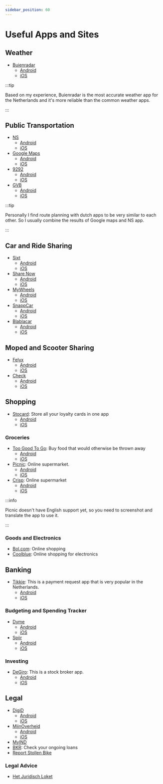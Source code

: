 ```yaml
---
sidebar_position: 60
---
```


# Useful Apps and Sites

## Weather

- [Buienradar](https://www.buienradar.nl/)
  - [Android](https://play.google.com/store/apps/details?id=com.supportware.Buienradar)
  - [iOS](https://apps.apple.com/nl/app/buienradar-weer/id621542526)

:::tip

Based on my experience, Buienradar is the most accurate weather app for the Netherlands and it's more reliable than the common weather apps.

:::

## Public Transportation

- [NS](https://www.ns.nl/en)
  - [Android](https://play.google.com/store/apps/details?id=nl.ns.android.activity)
  - [iOS](https://apps.apple.com/nl/app/ns/id370362301)
- [Google Maps](https://www.google.com/maps)
  - [Android](https://play.google.com/store/apps/details?id=com.google.android.apps.maps)
  - [iOS](https://apps.apple.com/nl/app/google-maps/id585027354)
- [9292](https://9292.nl/en)
  - [Android](https://play.google.com/store/apps/details?id=nl.negentwee)
  - [iOS](https://apps.apple.com/nl/app/9292-reisplanner-ov-e-ticket/id556557690)
- [GVB](https://www.gvb.nl/en)
  - [Android](https://play.google.com/store/apps/details?id=nl.gvb.reizigersapp)
  - [iOS](https://apps.apple.com/us/app/gvb-reis-app/id1544439867)

:::tip

Personally I find route planning with dutch apps to be very similar to each other. So I usually combine the results of Google maps and NS app.

:::

## Car and Ride Sharing

- [Sixt](https://www.sixt.com/share/)
  - [Android](https://play.google.com/store/apps/details?id=com.sixt.reservation)
  - [iOS](https://apps.apple.com/nl/app/sixt-rent-share-ride-plus/id295079411)
- [Share Now](https://www.share-now.com/nl/en/)
  - [Android](https://play.google.com/store/apps/details?id=com.car2go)
  - [iOS](https://apps.apple.com/nl/app/car2go/id514921710)
- [MyWheels](https://mywheels.nl/en/)
  - [Android](https://play.google.com/store/apps/details?id=nl.mywheels.app)
  - [iOS](https://apps.apple.com/nl/app/deelauto/id520472426)
- [SnappCar](https://www.snappcar.nl/en/)
  - [Android](https://play.google.com/store/apps/details?id=nl.snappcar.app)
  - [iOS](https://apps.apple.com/nl/app/snappcar-autohuur-en-verhuur/id1205399639)
- [Blablacar](https://www.blablacar.nl/)
  - [Android](https://play.google.com/store/apps/details?id=com.comuto)
  - [iOS](https://apps.apple.com/md/app/blablacar-carpooling-and-bus/id341329033)

## Moped and Scooter Sharing

- [Felyx](https://felyx.com/en/)
  - [Android](https://play.google.com/store/apps/details?id=com.felyx.android)
  - [iOS](https://apps.apple.com/nl/app/felyx/id1250107307)
- [Check](https://ridecheck.app/)
  - [Android](https://play.google.com/store/apps/details?id=app.ridecheck.android)
  - [iOS](https://apps.apple.com/us/app/check-shared-mobility/id1484477681)

## Shopping

- [Stocard](https://stocardapp.com/en/): Store all your loyalty cards in one app
  - [Android](https://play.google.com/store/apps/details?id=de.stocard.stocard)
  - [iOS](https://apps.apple.com/nl/app/id444578884)

### Groceries

- [Too Good To Go](https://toogoodtogo.nl/en): Buy food that would otherwise be thrown away
  - [Android](https://play.google.com/store/apps/details?id=com.app.tgtg)
  - [iOS](https://apps.apple.com/DK/app/id1060683933)
- [Picnic](https://www.picnic.app/en/): Online supermarket.
  - [Android](https://play.google.com/store/apps/details?id=com.picnic.android)
  - [iOS](https://apps.apple.com/nl/app/picnic-online-boodschappen/id1018175041)
- [Crisp](https://crisp.nl/): Online supermarket
  - [Android](https://play.google.com/store/apps/details?id=com.freshfoodventures.crisp)
  - [iOS](https://apps.apple.com/us/app/crisp-supermarkt/id1416625210)

:::info

Picnic doesn't have English support yet, so you need to screenshot and translate the app to use it.

:::

### Goods and Electronics

- [Bol.com](https://www.bol.com/nl/): Online shopping
- [Coolblue](https://www.coolblue.nl/en): Online shopping for electronics


## Banking

- [Tikkie](https://www.tikkie.me/): This is a payment request app that is very popular in the Netherlands.
  - [Android](https://play.google.com/store/apps/details?id=com.abnamro.nl.tikkie)
  - [iOS](https://apps.apple.com/nl/app/tikkie/id1112935685)

### Budgeting and Spending Tracker

- [Dyme](https://dyme.app/en/)
  - [Android](https://play.google.com/store/apps/details?id=com.dyme.dyme)
  - [iOS](https://apps.apple.com/nl/app/dyme-fix-your-money-leak/id1438647102)
- [Spiir](https://www.spiir.com/)
  - [Android](https://play.google.com/store/apps/details?id=com.spiir)
  - [iOS](https://apps.apple.com/us/app/spiir/id441748209)

### Investing

- [DeGiro](https://www.degiro.nl/): This is a stock broker app.
  - [Android](https://play.google.com/store/apps/details?id=nl.degiro.trader)
  - [iOS](https://apps.apple.com/ie/app/degiro-beleggen/id1099174456)

## Legal

- [DigiD](https://www.digid.nl/en/)
  - [Android](https://play.google.com/store/apps/details?id=nl.rijksoverheid.digid.pub)
  - [iOS](https://apps.apple.com/us/app/digid/id1208460960)
- [MijnOverheid](https://www.mijnoverheid.nl/)
  - [Android](https://play.google.com/store/apps/details?id=nl.rijksoverheid.mijngegevens.pub)
  - [iOS](https://apps.apple.com/nl/app/id1504052262)
- [MyIND](https://ind.nl/en/my-ind)
- [BKR](https://mijnkredietoverzicht.bkr.nl/): Check your ongoing loans
- [Report Stollen Bike](https://www.politie.nl/aangifte-of-melding-doen/aangifte-van-diefstal-fiets.html)

### Legal Advice

- [Het Juridisch Loket](https://www.juridischloket.nl/)
